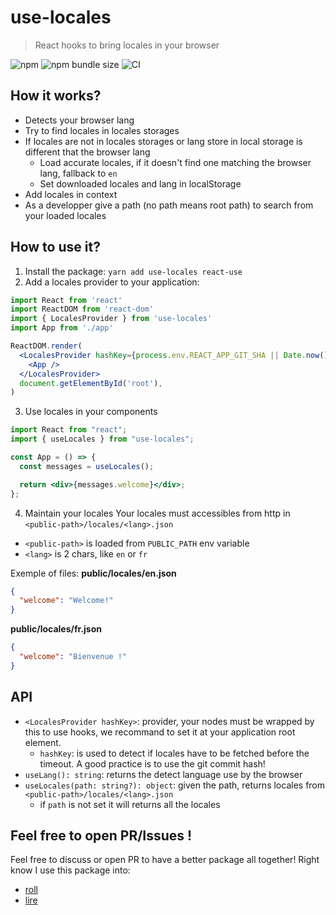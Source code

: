 # use-locales

> React hooks to bring locales in your browser

![npm](https://img.shields.io/npm/v/use-locales.svg) ![npm bundle size](https://img.shields.io/bundlephobia/minzip/use-locales.svg) ![CI](https://github.com/fabienjuif/use-locales/actions/workflows/simple.yml/badge.svg)

## How it works?

- Detects your browser lang
- Try to find locales in locales storages
- If locales are not in locales storages or lang store in local storage is different that the browser lang
  - Load accurate locales, if it doesn't find one matching the browser lang, fallback to `en`
  - Set downloaded locales and lang in localStorage
- Add locales in context
- As a developper give a path (no path means root path) to search from your loaded locales

## How to use it?

1. Install the package: `yarn add use-locales react-use`
2. Add a locales provider to your application:

```jsx
import React from 'react'
import ReactDOM from 'react-dom'
import { LocalesProvider } from 'use-locales'
import App from './app'

ReactDOM.render(
  <LocalesProvider hashKey={process.env.REACT_APP_GIT_SHA || Date.now()}>
    <App />
  </LocalesProvider>
  document.getElementById('root'),
)
```

3. Use locales in your components

```jsx
import React from "react";
import { useLocales } from "use-locales";

const App = () => {
  const messages = useLocales();

  return <div>{messages.welcome}</div>;
};
```

4. Maintain your locales
   Your locales must accessibles from http in `<public-path>/locales/<lang>.json`

- `<public-path>` is loaded from `PUBLIC_PATH` env variable
- `<lang>` is 2 chars, like `en` or `fr`

Exemple of files:
**public/locales/en.json**

```json
{
  "welcome": "Welcome!"
}
```

**public/locales/fr.json**

```json
{
  "welcome": "Bienvenue !"
}
```

## API

- `<LocalesProvider hashKey>`: provider, your nodes must be wrapped by this to use hooks, we recommand to set it at your application root element.
  - `hashKey`: is used to detect if locales have to be fetched before the timeout. A good practice is to use the git commit hash!
- `useLang(): string`: returns the detect language use by the browser
- `useLocales(path: string?): object`: given the path, returns locales from `<public-path>/locales/<lang>.json`
  - if `path` is not set it will returns all the locales

## Feel free to open PR/Issues !

Feel free to discuss or open PR to have a better package all together!
Right know I use this package into:

- [roll](https://github.com/fabienjuif/roll)
- [lire](https://github.com/fabienjuif/lire)
